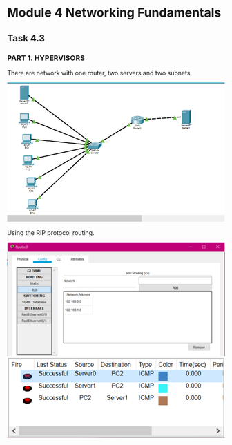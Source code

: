 # Module 4 Networking Fundamentals

## Task 4.3

### PART 1. HYPERVISORS

There are network with one router, two servers and two subnets.

<img src="https://github.com/Yuliia-Sadoma/DevOps_online_Kyiv_2020Q42021Q1/blob/main/m4/task4.3/screenshots/2.PNG?raw=true">

Using the RIP protocol routing. 

<img src="https://github.com/Yuliia-Sadoma/DevOps_online_Kyiv_2020Q42021Q1/blob/main/m4/task4.3/screenshots/1.PNG?raw=true">

<img src="https://github.com/Yuliia-Sadoma/DevOps_online_Kyiv_2020Q42021Q1/blob/main/m4/task4.3/screenshots/3.PNG?raw=true">
